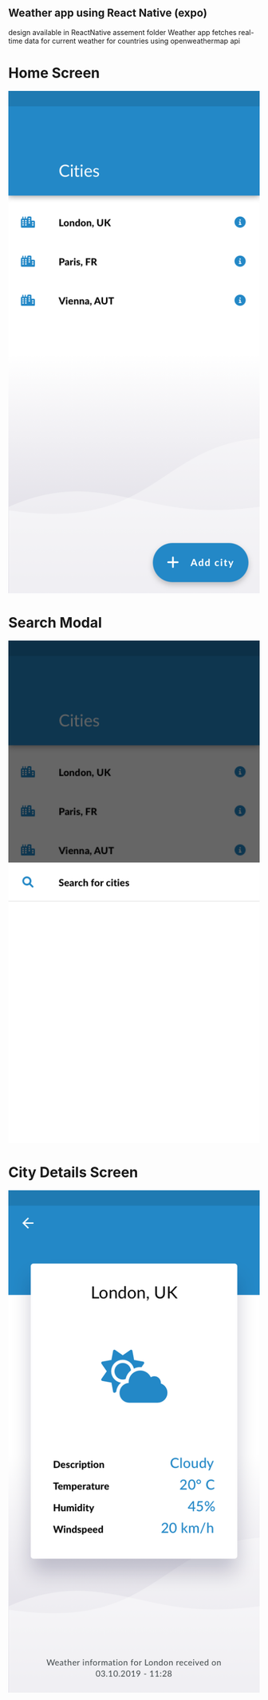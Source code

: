 ## Weather app using React Native (expo)
design available in ReactNative assement folder
Weather app fetches real-time data for current weather for countries using openweathermap api

# Home Screen
![Weather App Home Screenshot](ReactNativeassement/preview/page-3-1-1-city-selector.png)

# Search Modal
![Weather App Search Screenshot](ReactNativeassement/preview/page-3-2-2-city-search.png)

# City Details Screen
![Weather App City Details Screenshot](ReactNativeassement/preview/page-3-4-4-details-a.png)

